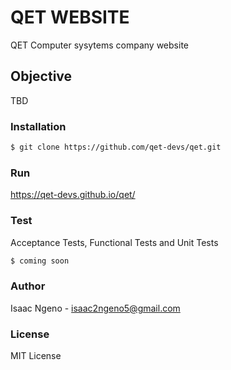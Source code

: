 # QET WEBSITE

QET Computer sysytems company website

## Objective
TBD


### Installation

```sh
$ git clone https://github.com/qet-devs/qet.git
```



### Run
https://qet-devs.github.io/qet/


### Test

Acceptance Tests, Functional Tests and Unit Tests

```sh
$ coming soon
```

### Author
Isaac Ngeno - <isaac2ngeno5@gmail.com> 

### License
MIT License
